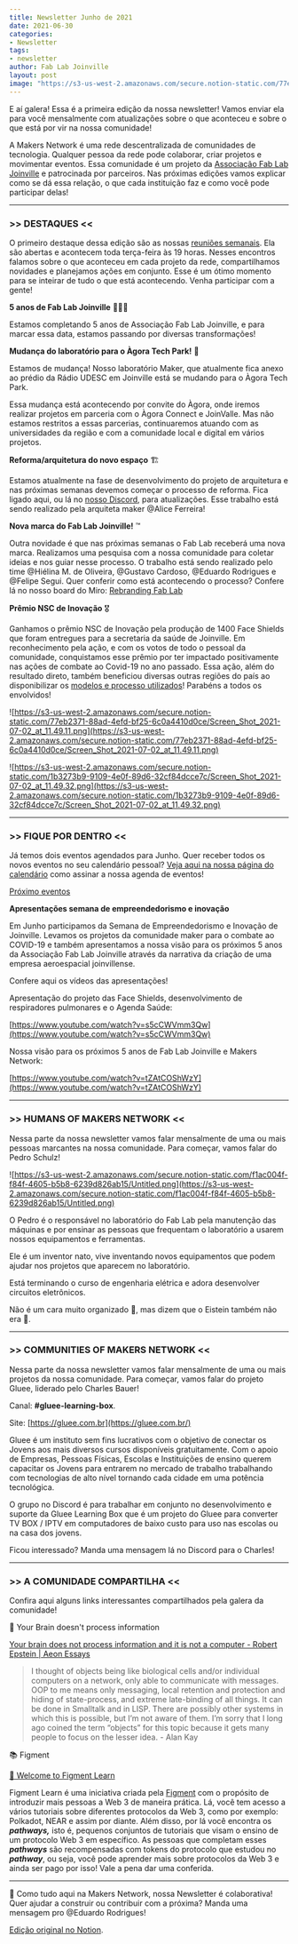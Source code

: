 ```yaml
---
title: Newsletter Junho de 2021
date: 2021-06-30
categories:
- Newsletter
tags:
- newsletter
author: Fab Lab Joinville
layout: post
image: "https://s3-us-west-2.amazonaws.com/secure.notion-static.com/77eb2371-88ad-4efd-bf25-6c0a4410d0ce/Screen_Shot_2021-07-02_at_11.49.11.png"
---
```


E aí galera! Essa é a primeira edição da nossa newsletter! Vamos enviar ela para você
mensalmente com atualizações sobre o que aconteceu e sobre o que está por vir na nossa comunidade!

A Makers Network é uma rede descentralizada de comunidades de tecnologia.
Qualquer pessoa da rede pode colaborar, criar projetos e movimentar eventos.
Essa comunidade é um projeto da  [Associação Fab Lab Joinville](http://www.fablabjoinville.com.br)
e patrocinada por parceiros. Nas próximas edições vamos explicar como se dá essa relação, o que
cada instituição faz e como você pode participar delas!

---

### >> DESTAQUES <<

O primeiro destaque dessa edição são as nossas 
[reuniões semanais](https://www.notion.so/Calend-rio-c15e9d6fec4b4b369e881217545c81b3). 
Ela são abertas e acontecem toda terça-feira às 19 horas. Nesses encontros falamos sobre o 
que aconteceu em cada projeto da rede, compartilhamos novidades e planejamos ações em conjunto. 
Esse é um ótimo momento para se inteirar de tudo o que está acontecendo. Venha participar com a gente!

**5 anos de Fab Lab Joinville** 🎉🎉🎉

Estamos completando 5 anos de Associação Fab Lab Joinville, 
e para marcar essa data, estamos passando por diversas transformações!

**Mudança do laboratório para o Àgora Tech Park!** 🚚

Estamos de mudança! Nosso laboratório Maker, que atualmente fica anexo ao prédio da Rádio UDESC
em Joinville está se mudando para o Àgora Tech Park.

Essa mudança está acontecendo por convite do Àgora, onde iremos realizar projetos em parceria
com o Àgora Connect e JoinValle. Mas não estamos restritos a essas parcerias, continuaremos
atuando com as universidades da região e com a comunidade local e digital em vários projetos.

**Reforma/arquitetura do novo espaço** 🏗️

Estamos atualmente na fase de desenvolvimento do projeto de arquitetura e nas próximas semanas
devemos começar o processo de reforma. Fica ligado aqui, ou lá no [nosso Discord](https://discord.gg/AYu27gq),
para atualizações. Esse trabalho está sendo realizado pela arquiteta maker @Alice Ferreira!

**Nova marca do Fab Lab Joinville!** ™️

Outra novidade é que nas próximas semanas o Fab Lab receberá uma nova marca. Realizamos uma pesquisa
com a nossa comunidade para coletar ideias e nos guiar nesse processo. O trabalho está sendo
realizado pelo time @Hiélina M. de Oliveira, @Gustavo Cardoso, @Eduardo Rodrigues e @Felipe Segui.
Quer conferir como está acontecendo o processo? Confere lá no nosso board do Miro:
[Rebranding Fab Lab](https://miro.com/app/board/o9J_lMkkUFc=/)

**Prêmio NSC de Inovação** 🎖️

Ganhamos o prêmio NSC de Inovação pela produção de 1400 Face Shields que foram entregues para a
secretaria da saúde de Joinville. Em reconhecimento pela ação, e com os votos de todo o pessoal
da comunidade, conquistamos esse prêmio por ter impactado positivamente nas ações de combate ao
Covid-19 no ano passado. Essa ação, além do resultado direto, também beneficiou diversas outras
regiões do país ao disponibilizar os
[modelos e processo utilizados](https://docs.google.com/document/d/1ekYcfKoSvSebCV2IfBh2l3RpRuI_eCn4KyJPxtc-W2Y/edit)!
Parabéns a todos os envolvidos! 

![https://s3-us-west-2.amazonaws.com/secure.notion-static.com/77eb2371-88ad-4efd-bf25-6c0a4410d0ce/Screen_Shot_2021-07-02_at_11.49.11.png](https://s3-us-west-2.amazonaws.com/secure.notion-static.com/77eb2371-88ad-4efd-bf25-6c0a4410d0ce/Screen_Shot_2021-07-02_at_11.49.11.png)

![https://s3-us-west-2.amazonaws.com/secure.notion-static.com/1b3273b9-9109-4e0f-89d6-32cf84dcce7c/Screen_Shot_2021-07-02_at_11.49.32.png](https://s3-us-west-2.amazonaws.com/secure.notion-static.com/1b3273b9-9109-4e0f-89d6-32cf84dcce7c/Screen_Shot_2021-07-02_at_11.49.32.png)

---

### >> FIQUE POR DENTRO <<

Já temos dois eventos agendados para Junho. Quer receber todos os novos eventos no seu calendário pessoal?
[Veja aqui na nossa página do calendário](https://www.notion.so/Calend-rio-c15e9d6fec4b4b369e881217545c81b3)
como assinar a nossa agenda de eventos!

[Próximo eventos](https://www.notion.so/34abafdc8c1b405b854eccc952a922f1)

**Apresentações semana de empreendedorismo e inovação**

Em Junho participamos da Semana de Empreendedorismo e Inovação de Joinville. Levamos os projetos da
comunidade maker para o combate ao COVID-19 e também apresentamos a nossa visão para os próximos
5 anos da Associação Fab Lab Joinville através da narrativa da criação de uma empresa aeroespacial joinvillense.

Confere aqui os vídeos das apresentações!

Apresentação do projeto das Face Shields, desenvolvimento de respiradores pulmonares e o Agenda Saúde:

[https://www.youtube.com/watch?v=s5cCWVmm3Qw](https://www.youtube.com/watch?v=s5cCWVmm3Qw)

Nossa visão para os próximos 5 anos de Fab Lab Joinville e Makers Network:

[https://www.youtube.com/watch?v=tZAtCOShWzY](https://www.youtube.com/watch?v=tZAtCOShWzY)

---

### >> HUMANS OF MAKERS NETWORK <<

Nessa parte da nossa newsletter vamos falar mensalmente de uma ou mais pessoas marcantes na
nossa comunidade. Para começar, vamos falar do Pedro Schulz!

![https://s3-us-west-2.amazonaws.com/secure.notion-static.com/f1ac004f-f84f-4605-b5b8-6239d826ab15/Untitled.png](https://s3-us-west-2.amazonaws.com/secure.notion-static.com/f1ac004f-f84f-4605-b5b8-6239d826ab15/Untitled.png)

O Pedro é o responsável no laboratório do Fab Lab pela manutenção das máquinas e por ensinar as
pessoas que frequentam o laboratório a usarem nossos equipamentos e ferramentas.

Ele é um inventor nato, vive inventando novos equipamentos que podem ajudar nos projetos que
aparecem no laboratório.

Está terminando o curso de engenharia elétrica e adora desenvolver circuitos eletrônicos.

Não é um cara muito organizado 👀, mas dizem que o Eistein também não era 🤭.

---

### >> COMMUNITIES OF MAKERS NETWORK <<

Nessa parte da nossa newsletter vamos falar mensalmente de uma ou mais projetos da nossa comunidade.
Para começar, vamos falar do projeto Gluee, liderado pelo Charles Bauer!

Canal: **#gluee-learning-box**.

Site: [https://gluee.com.br](https://gluee.com.br/)

Gluee é um instituto sem fins lucrativos com o objetivo de conectar os Jovens aos mais diversos
cursos disponíveis gratuitamente. Com o apoio de Empresas, Pessoas Físicas, Escolas e Instituições
de ensino querem capacitar os Jovens para entrarem no mercado de trabalho trabalhando com tecnologias
de alto nível tornando cada cidade em uma potência tecnológica.

O grupo no Discord é para trabalhar em conjunto no desenvolvimento e suporte da Gluee Learning
Box que é um projeto do Gluee para converter TV BOX / IPTV em computadores de baixo custo para uso
nas escolas ou na casa dos jovens.

Ficou interessado? Manda uma mensagem lá no Discord para o Charles!

---

### >> A COMUNIDADE COMPARTILHA <<

Confira aqui alguns links interessantes compartilhados pela galera da comunidade!

🧠 Your Brain doesn't process information

[Your brain does not process information and it is not a computer - Robert Epstein | Aeon Essays](https://aeon.co/essays/your-brain-does-not-process-information-and-it-is-not-a-computer)

> I thought of objects being like biological cells and/or individual computers on a
> network, only able to communicate with messages. OOP to me means only messaging, local
> retention and protection and hiding of state-process, and extreme late-binding of all
> things. It can be done in Smalltalk and in LISP. There are possibly other systems
> in which this is possible, but I’m not aware of them. I’m sorry that I long ago coined
> the term “objects” for this topic because it gets many people to focus on the lesser idea. - Alan Kay


📚 Figment

[👋 Welcome to Figment Learn](https://learn.figment.io/)

Figment Learn é uma iniciativa criada pela [Figment](https://figment.io/) com o propósito de
introduzir mais pessoas a Web 3 de maneira prática. Lá, você tem acesso a vários tutoriais
sobre diferentes protocolos da Web 3, como por exemplo: Polkadot, NEAR e assim por diante.
Além disso, por lá você encontra  os ***pathways,*** isto é, pequenos conjuntos de tutoriais
que visam o ensino de um protocolo Web 3 em específico. As pessoas que completam esses
***pathways*** são recompensadas com tokens do protocolo que estudou no ***pathway***, ou
seja, você pode aprender mais sobre protocolos da Web 3 e ainda ser pago por isso! Vale a pena dar uma conferida.

---

🤝 Como tudo aqui na Makers Network, nossa Newsletter é colaborativa! Quer ajudar a construir
ou contribuir com a próxima? Manda uma mensagem pro @Eduardo Rodrigues!

[Edição original no Notion](https://www.notion.so/makersnetwork/202106-619736af24d84fdd81ec8468a63eccde).
